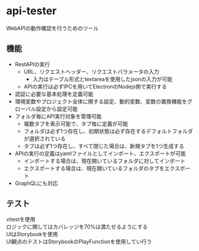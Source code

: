 # api-tester

WebAPIの動作確認を行うためのツール

## 機能

- RestAPIの実行
  - URL、リクエストヘッダー、リクエストパラメータの入力
    - 入力はテーブル形式とtextareaを使用したjsonの入力が可能
  - APIの実行は必ずIPCを用いてElectronのNodejs側で実行する
- 認証に必要な基本処理を定義可能
- 環境変数やプロジェクト全体に関する設定、動的変数、変数の置換機能をグローバル設定から設定可能
- フォルダ毎にAPI実行対象を管理可能
  - 複数タブを表示可能で、タブ毎に定義が可能
  - フォルダは必ず1つ存在し、初期状態は必ず存在するデフォルトフォルダが選択されている
  - タブは必ず1つ存在し、すべて閉じた場合は、新規タブを1つ生成する
- APIの実行の定義はyamlファイルとしてインポート、エクスポートが可能
  - インポートする場合は、現在開いているフォルダに対してインポート
  - エクスポートする場合は、現在開いているフォルダのタブをエクスポート
- GraphQLにも対応

## テスト

vitestを使用  
ロジックに関してはカバレッジを70%は満たせるようにする  
UIはStorybookを使用  
UI観点のテストはStorybookのPlayFunctionを使用してい行う

